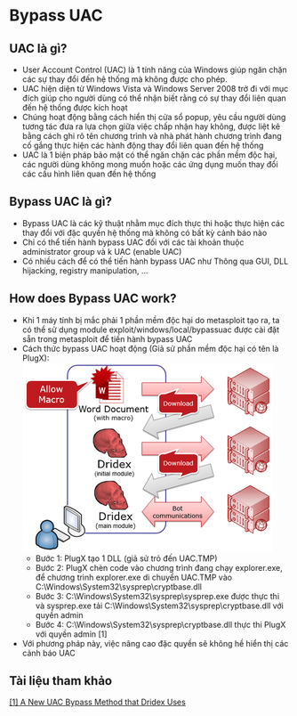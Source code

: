 # Bypass UAC

## UAC là gì?
* User Account Control (UAC) là 1 tính năng của Windows giúp ngăn chặn các sự thay đổi đến hệ thống mà không được cho phép. 
* UAC hiện diện từ Windows Vista và Windows Server 2008 trở đi với mục đích giúp cho người dùng có thể nhận biết rằng có sự thay đổi liên quan đến hệ thống được kích hoạt
* Chúng hoạt động bằng cách hiển thị cửa sổ popup, yêu cầu người dùng tương tác đưa ra lựa chọn giữa việc chấp nhận hay không, được liệt kê bằng cách ghi rõ tên chương trình và nhà phát hành chương trình đang cố gắng thực hiện các hành động thay đổi liên quan đến hệ thống
* UAC là 1 biện pháp bảo mật có thể ngăn chặn các phần mềm độc hại, các người dùng không mong muốn hoặc các ứng dụng muốn thay đổi các cấu hình liên quan đến hệ thống

## Bypass UAC là gì?
* Bypass UAC là các kỹ thuật nhằm mục đích thực thi hoặc thực hiện các thay đổi với đặc quyền hệ thống mà không có bất kỳ cảnh báo nào
* Chỉ có thể tiến hành bypass UAC đối với các tài khoản thuộc administrator group và k UAC (enable UAC)
* Có nhiều cách để có thể tiến hành bypass UAC như Thông qua GUI, DLL hijacking, registry manipulation, ...

## How does Bypass UAC work? 
* Khi 1 máy tính bị mắc phải 1 phần mềm độc hại do metasploit tạo ra, ta có thể sử dụng module exploit/windows/local/bypassuac được cài đặt sẵn trong metasploit để tiến hành bypass UAC
* Cách thức bypass UAC hoạt động (Giả sử phần mềm độc hại có tên là PlugX):
![Dridex Infection Flow](/Images/bypassuac.png)
  * Bước 1: PlugX tạo 1 DLL (giả sử trỏ đến UAC.TMP)
  * Bước 2: PlugX chèn code vào chương trình đang chạy explorer.exe, để chương trình explorer.exe di chuyển UAC.TMP vào C:\Windows\System32\sysprep\cryptbase.dll
  * Bước 3: C:\Windows\System32\sysprep\sysprep.exe được thực thi và sysprep.exe tải C:\Windows\System32\sysprep\cryptbase.dll với quyền admin
  * Bước 4: C:\Windows\System32\sysprep\cryptbase.dll thực thi PlugX với quyền admin [1]
* Với phương pháp này, việc nâng cao đặc quyền sẽ không hề hiển thị các cảnh báo UAC

## Tài liệu tham khảo
[[1] A New UAC Bypass Method that Dridex Uses](https://blogs.jpcert.or.jp/en/2015/02/a-new-uac-bypass-method-that-dridex-uses.html)
